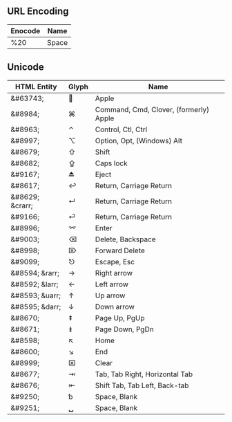 ## URL Encoding

| Enocode | Name
| - | - |
| \%20 | Space |

## Unicode

| HTML Entity | Glyph | Name |
| - | - | - |
| \&#63743; |  | Apple |
| \&#8984; | ⌘ | Command, Cmd, Clover, (formerly) Apple |
| \&#8963; | ⌃ | Control, Ctl, Ctrl |
| \&#8997; | ⌥ | Option, Opt, (Windows) Alt |
| \&#8679; | ⇧ | Shift |
| \&#8682; | ⇪ | Caps lock |
| \&#9167; | ⏏ | Eject |
| \&#8617; | ↩ | Return, Carriage Return |
| \&#8629; \&crarr; | ↵ | Return, Carriage Return |
| \&#9166; | ⏎ | Return, Carriage Return |
| \&#8996; | ⌤ | Enter |
| \&#9003; | ⌫ | Delete, Backspace |
| \&#8998; | ⌦ | Forward Delete |
| \&#9099; | ⎋ | Escape, Esc |
| \&#8594; \&rarr; | → | Right arrow |
| \&#8592; \&larr; | ← | Left arrow |
| \&#8593; \&uarr; | ↑ | Up arrow |
| \&#8595; \&darr; | ↓ | Down arrow |
| \&#8670; | ⇞ | Page Up, PgUp |
| \&#8671; | ⇟ | Page Down, PgDn |
| \&#8598; | ↖ | Home |
| \&#8600; | ↘ | End |
| \&#8999; | ⌧ | Clear |
| \&#8677; | ⇥ | Tab, Tab Right, Horizontal Tab |
| \&#8676; | ⇤ | Shift Tab, Tab Left, Back-tab |
| \&#9250; | ␢ | Space, Blank |
| \&#9251; | **␣** | Space, Blank |


